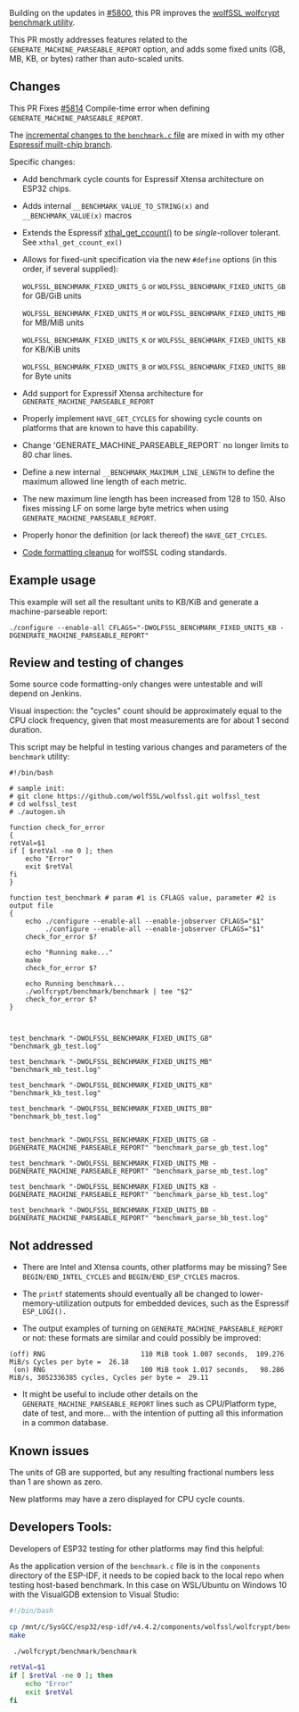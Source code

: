 
Building on the updates in [#5800](https://github.com/wolfSSL/wolfssl/pull/5800), this PR improves the 
[wolfSSL wolfcrypt benchmark utility](https://github.com/wolfSSL/wolfssl/tree/master/wolfcrypt/benchmark).

This PR mostly addresses features related to the `GENERATE_MACHINE_PARSEABLE_REPORT` option, and adds
some fixed units (GB, MB, KB, or bytes) rather than auto-scaled units.

## Changes

This PR Fixes [#5814](https://github.com/wolfSSL/wolfssl/issues/5814) Compile-time error when defining `GENERATE_MACHINE_PARSEABLE_REPORT`.

The [incremental changes to the `benchmark.c` file](https://github.com/gojimmypi/wolfssl/commits/Espressif_Multichip/wolfcrypt/benchmark/benchmark.c) are mixed in with my other [Espressif muilt-chip branch](https://github.com/wolfSSL/wolfssl/compare/master...gojimmypi:wolfssl:Espressif_Multichip).

Specific changes:

- Add benchmark cycle counts for Espressif Xtensa architecture on ESP32 chips.
- Adds internal `__BENCHMARK_VALUE_TO_STRING(x)` and `__BENCHMARK_VALUE(x)` macros
- Extends the Espressif [xthal_get_ccount()](https://github.com/espressif/esp-idf/blob/f90c12fc3cc5abb47a7f1088ada43a21b31d0357/components/xtensa/include/xtensa/hal.h#L726) to be _single_-rollover tolerant. See `xthal_get_ccount_ex()`
- Allows for fixed-unit specification via the new `#define` options (in this order, if several supplied):

    `WOLFSSL_BENCHMARK_FIXED_UNITS_G` or `WOLFSSL_BENCHMARK_FIXED_UNITS_GB` for GB/GiB units

    `WOLFSSL_BENCHMARK_FIXED_UNITS_M` or `WOLFSSL_BENCHMARK_FIXED_UNITS_MB` for MB/MiB units 

    `WOLFSSL_BENCHMARK_FIXED_UNITS_K` or `WOLFSSL_BENCHMARK_FIXED_UNITS_KB` for KB/KiB units

    `WOLFSSL_BENCHMARK_FIXED_UNITS_B` or `WOLFSSL_BENCHMARK_FIXED_UNITS_BB` for Byte units

- Add support for Expressif Xtensa architecture for `GENERATE_MACHINE_PARSEABLE_REPORT` 
- Properly implement `HAVE_GET_CYCLES` for showing cycle counts on platforms that are known to have this capability.
- Change 'GENERATE_MACHINE_PARSEABLE_REPORT` no longer limits to 80 char lines.
- Define a new internal `__BENCHMARK_MAXIMUM_LINE_LENGTH` to define the maximum allowed line length of each metric. 
- The new maximum line length has been increased from 128 to 150. Also fixes missing LF on some large byte metrics when using `GENERATE_MACHINE_PARSEABLE_REPORT`.
- Properly honor the definition (or lack thereof) the `HAVE_GET_CYCLES`.
- [Code formatting cleanup](https://github.com/gojimmypi/wolfssl/commit/5eec12458e1c0e6ed9160bc4788e9def2f7cd9a3) for wolfSSL coding standards.

## Example usage

This example will set all the resultant units to KB/KiB and generate a machine-parseable report:
```
./configure --enable-all CFLAGS="-DWOLFSSL_BENCHMARK_FIXED_UNITS_KB -DGENERATE_MACHINE_PARSEABLE_REPORT"
```

## Review and testing of changes

Some source code formatting-only changes were untestable and will depend on Jenkins.

Visual inspection: the "cycles" count should be approximately equal to the CPU clock frequency, given that most measurements are
for about 1 second duration.

This script may be helpful in testing various changes and parameters of the `benchmark` utility:

```
#!/bin/bash

# sample init:
# git clone https://github.com/wolfSSL/wolfssl.git wolfssl_test
# cd wolfssl_test
# ./autogen.sh

function check_for_error
{
retVal=$1
if [ $retVal -ne 0 ]; then
    echo "Error"
    exit $retVal
fi
}

function test_benchmark # param #1 is CFLAGS value, parameter #2 is output file
{
    echo ./configure --enable-all --enable-jobserver CFLAGS="$1"
         ./configure --enable-all --enable-jobserver CFLAGS="$1"
    check_for_error $?

    echo "Running make..."
    make
    check_for_error $?

    echo Running benchmark...
    ./wolfcrypt/benchmark/benchmark | tee "$2"
    check_for_error $?
}



test_benchmark "-DWOLFSSL_BENCHMARK_FIXED_UNITS_GB" "benchmark_gb_test.log"

test_benchmark "-DWOLFSSL_BENCHMARK_FIXED_UNITS_MB" "benchmark_mb_test.log"

test_benchmark "-DWOLFSSL_BENCHMARK_FIXED_UNITS_KB" "benchmark_kb_test.log"

test_benchmark "-DWOLFSSL_BENCHMARK_FIXED_UNITS_BB" "benchmark_bb_test.log"


test_benchmark "-DWOLFSSL_BENCHMARK_FIXED_UNITS_GB -DGENERATE_MACHINE_PARSEABLE_REPORT" "benchmark_parse_gb_test.log"

test_benchmark "-DWOLFSSL_BENCHMARK_FIXED_UNITS_MB -DGENERATE_MACHINE_PARSEABLE_REPORT" "benchmark_parse_mb_test.log"

test_benchmark "-DWOLFSSL_BENCHMARK_FIXED_UNITS_KB -DGENERATE_MACHINE_PARSEABLE_REPORT" "benchmark_parse_kb_test.log"

test_benchmark "-DWOLFSSL_BENCHMARK_FIXED_UNITS_BB -DGENERATE_MACHINE_PARSEABLE_REPORT" "benchmark_parse_bb_test.log"

```

## Not addressed

- There are Intel and Xtensa counts, other platforms may be missing? See `BEGIN/END_INTEL_CYCLES` and `BEGIN/END_ESP_CYCLES` macros.

- The `printf` statements should eventually all be changed to lower-memory-utilization outputs for embedded devices, such as the Espressif `ESP_LOGI().`

- The output examples of turning on `GENERATE_MACHINE_PARSEABLE_REPORT` or not: these formats are similar and could possibly be improved:

```text
(off) RNG                        110 MiB took 1.007 seconds,  109.276 MiB/s Cycles per byte =  26.18
 (on) RNG                        100 MiB took 1.017 seconds,   98.286 MiB/s, 3052336385 cycles, Cycles per byte =  29.11
```

- It might be useful to include other details on the `GENERATE_MACHINE_PARSEABLE_REPORT` lines such as CPU/Platform type, 
date of test, and more... with the intention of putting all this information in a common database.

## Known issues

The units of GB are supported, but any resulting fractional numbers less than 1 are shown as zero.

New platforms may have a zero displayed for CPU cycle counts.

## Developers Tools:


Developers of ESP32 testing for other platforms may find this helpful:

As the application version of the `benchmark.c` file is in the `components` directory of the ESP-IDF,
it needs to be copied back to the local repo when testing host-based benchmark. In this case on WSL/Ubuntu on Windows 10
with the VisualGDB extension to Visual Studio:

```bash
#!/bin/bash

cp /mnt/c/SysGCC/esp32/esp-idf/v4.4.2/components/wolfssl/wolfcrypt/benchmark/benchmark.c wolfcrypt/benchmark/benchmark.c
make

 ./wolfcrypt/benchmark/benchmark

retVal=$1
if [ $retVal -ne 0 ]; then
    echo "Error"
    exit $retVal
fi
```


